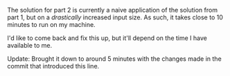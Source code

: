 The solution for part 2 is currently a naive application of the solution from part 1,
but on a _drastically_ increased input size. As such, it takes close to 10 minutes to run on my machine.

I'd like to come back and fix this up, but it'll depend on the time I have available to me.

Update: Brought it down to around 5 minutes with the changes made in the commit that introduced this line.